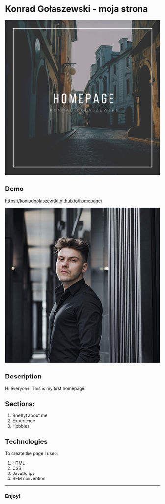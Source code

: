 # Konrad Gołaszewski - moja strona

![Main Photo](https://raw.githubusercontent.com/KonradGolaszewski/homepage/main/images/share.png)

## Demo

https://konradgolaszewski.github.io/homepage/

![Konrad](https://github.com/KonradGolaszewski/homepage/blob/main/images/kondi.jpg?raw=true)

## Description

Hi everyone. This is my first homepage.

## Sections:

1. Brieflyt about me
2. Experience
3. Hobbies

## Technologies

To create the page I used:
1. HTML
2. CSS
3. JavaScript
4. BEM convention

---

### Enjoy!
